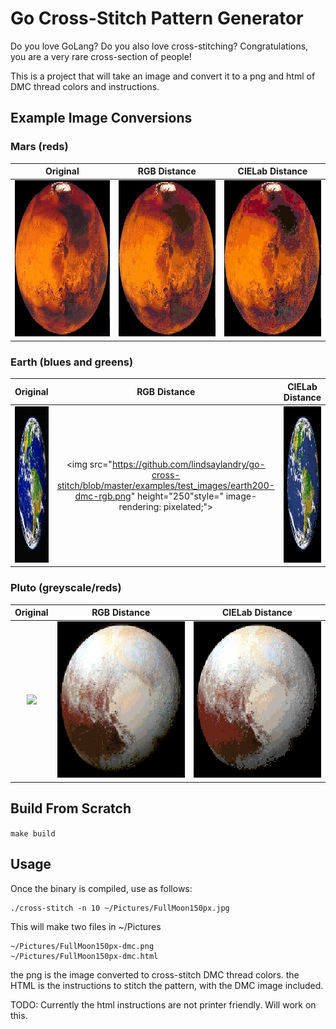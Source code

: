 # Go Cross-Stitch Pattern Generator
Do you love GoLang? Do you also love cross-stitching? Congratulations, you are a very rare cross-section of people!

This is a project that will take an image and convert it to a png and html of DMC thread colors and instructions.

## Example Image Conversions

### Mars (reds)
| Original | RGB Distance | CIELab Distance |
|:--:|:--:|:--:|
| <img src="https://github.com/lindsaylandry/go-cross-stitch/blob/master/examples/test_images/mars.jpg" height="250" style="image-rendering: pixelated;"> | <img src="https://github.com/lindsaylandry/go-cross-stitch/blob/master/examples/test_images/mars-dmc-rgb.png" height="250" style="image-rendering: pixelated;"> | <img src="https://github.com/lindsaylandry/go-cross-stitch/blob/master/examples/test_images/mars-dmc-lab.png" height="250" style="image-rendering: pixelated;">

### Earth (blues and greens)
| Original | RGB Distance | CIELab Distance |
|:--:|:--:|:--:|
| <img src="https://github.com/lindsaylandry/go-cross-stitch/blob/master/examples/test_images/earth200.jpg" height="250" style="image-rendering: pixelated;"> | <img src="https://github.com/lindsaylandry/go-cross-stitch/blob/master/examples/test_images/earth200-dmc-rgb.png" height="250"style=" image-rendering: pixelated;"> | <img src="https://github.com/lindsaylandry/go-cross-stitch/blob/master/examples/test_images/earth200-dmc-lab.png" height="250" style="image-rendering: pixelated;">

### Pluto (greyscale/reds)
| Original | RGB Distance | CIELab Distance |
|:--:|:--:|:--:|
| <img src="https://github.com/lindsaylandry/go-cross-stitch/blob/master/examples/test_images/pluto150.jpg" height="250" style="image-rendering: pixelated;"> | <img src="https://github.com/lindsaylandry/go-cross-stitch/blob/master/examples/test_images/pluto150-dmc-rgb.png" height="250" style="image-rendering: pixelated;"> | <img src="https://github.com/lindsaylandry/go-cross-stitch/blob/master/examples/test_images/pluto150-dmc-lab.png" height="250" style="image-rendering: pixelated;">

## Build From Scratch
```make build```

## Usage
Once the binary is compiled, use as follows:
```
./cross-stitch -n 10 ~/Pictures/FullMoon150px.jpg
```
This will make two files in ~/Pictures
```
~/Pictures/FullMoon150px-dmc.png
~/Pictures/FullMoon150px-dmc.html
```
the png is the image converted to cross-stitch DMC thread colors.
the HTML is the instructions to stitch the pattern, with the DMC image included.

TODO: Currently the html instructions are not printer friendly. Will work on this.

